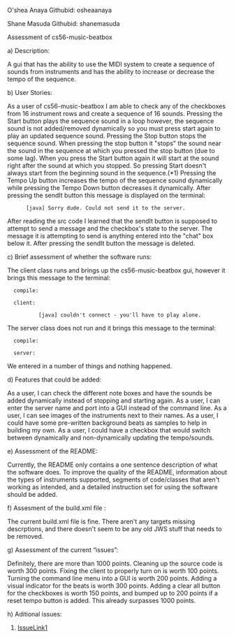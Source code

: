 O'shea Anaya  Githubid: osheaanaya

Shane Masuda  Githubid: shanemasuda

 Assessment of cs56-music-beatbox
 
 a) Description:

A gui that has the ability to use the MIDI system to create a sequence of sounds from instruments and has 
the ability to increase or decrease the tempo of the sequence.

 b) User Stories:
 
As a user of cs56-music-beatbox I am able to check any of the checkboxes from 16 instrument rows and create a 
sequence of 16 sounds. Pressing the Start button plays the sequence sound in a loop however, the sequence sound 
is not added/removed dynamically so you must press start again to play an updated sequence sound. Pressing the Stop 
button stops the sequence sound. When pressing the stop button it "stops" the sound near the sound in the sequence 
at which you pressed the stop button (due to some lag). When you press the Start button again it will start at the sound right 
after the sound at which you stopped. So pressing Start doesn't always start from the beginning sound in the sequence.(*1)
Pressing the Tempo Up button increases the tempo of the sequence sound dynamically while pressing the Tempo Down button 
decreases it dynamically. After pressing the sendIt button this message is displayed on the terminal: 

          [java] Sorry dude. Could not send it to the server.

After reading the src code I learned that the sendIt button is supposed to attempt to send a message and the checkbox's state 
to the server. The message it is attempting to send is anything entered into the "chat" box below it. After pressing the
sendIt button the message is deleted.

 c) Brief assessment of whether the software runs:

The client class runs and brings up the cs56-music-beatbox gui, however it brings this message to the terminal:
    
      compile:

      client:
        
              [java] couldn't connect - you'll have to play alone.
    

The server class does not run and it brings this message to the terminal:

      compile:

      server:

We entered in a number of things and nothing happened.

d) Features that could be added:

As a user, I can check the different note boxes and have the sounds be added dynamically instead of stopping and starting again. As a user, I can enter the server name and port into a GUI instead of the command line. As a user, I can see images of the instruments next to their names. As a user, I could have some pre-written background beats as samples to help in building my own. As a user, I could have a checkbox that would switch between dynamically and non-dynamically updating the tempo/sounds.

e) Assessment of the README:

Currently, the README only contains a one sentence description of what the software does. To improve the quality of the README, information about the types of instruments supported, segments of code/classes that aren't working as intended, and a detailed instruction set for using the software should be added.

f) Assesment of the build.xml file :

The current build.xml file is fine. There aren't any targets missing descrptions, and there doesn't seem to be any old JWS stuff that needs to be removed.

g) Assessment of the current “issues”:

Definitely, there are more than 1000 points. Cleaning up the source code is worth 300 points. Fixing the client to properly turn on is worth 100 points. Turning the command line menu into a GUI is worth 200 points. Adding a visual indicator for the beats is worth 300 points. Adding a clear all button for the checkboxes is worth 150 points, and bumped up to 200 points if a reset tempo button is added. This already surpasses 1000 points.

h) Aditional issues:

1. [IssueLink1](https://github.com/UCSB-CS56-Projects/cs56-music-beatbox/issues/20 "Add option to Dynamically update the sound")


